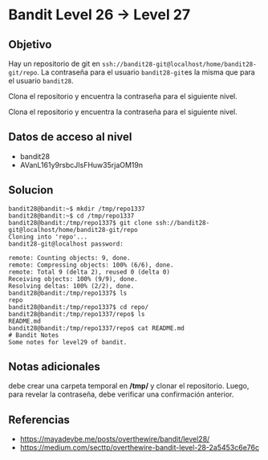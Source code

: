 # Bandit Level 26 → Level 27

## Objetivo

Hay un repositorio de git en `ssh://bandit28-git@localhost/home/bandit28-git/repo`. La contraseña para el usuario `bandit28-git`es la misma que para el usuario `bandit28`.

Clona el repositorio y encuentra la contraseña para el siguiente nivel.

Clona el repositorio y encuentra la contraseña para el siguiente nivel.
## Datos de acceso al nivel
- bandit28 
- AVanL161y9rsbcJIsFHuw35rjaOM19n
## Solucion
````
bandit28@bandit:~$ mkdir /tmp/repo1337
bandit28@bandit:~$ cd /tmp/repo1337
bandit28@bandit:/tmp/repo1337$ git clone ssh://bandit28-git@localhost/home/bandit28-git/repo
Cloning into 'repo'...
bandit28-git@localhost password: 

remote: Counting objects: 9, done.
remote: Compressing objects: 100% (6/6), done.
remote: Total 9 (delta 2), reused 0 (delta 0)
Receiving objects: 100% (9/9), done.
Resolving deltas: 100% (2/2), done.
bandit28@bandit:/tmp/repo1337$ ls
repo
bandit28@bandit:/tmp/repo1337$ cd repo/
bandit28@bandit:/tmp/repo1337/repo$ ls
README.md
bandit28@bandit:/tmp/repo1337/repo$ cat README.md 
# Bandit Notes
Some notes for level29 of bandit.
`````

## Notas adicionales
debe crear una carpeta temporal en **/tmp/** y clonar el repositorio. Luego, para revelar la contraseña, debe verificar una confirmación anterior.
## Referencias
- https://mayadevbe.me/posts/overthewire/bandit/level28/
- https://medium.com/secttp/overthewire-bandit-level-28-2a5453c6e76c